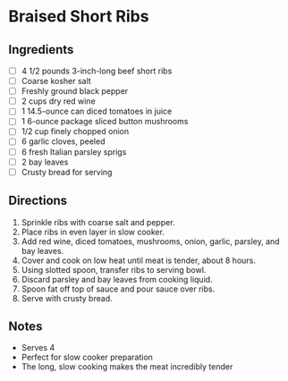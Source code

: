# Braised Short Ribs

## Ingredients
- [ ] 4 1/2 pounds 3-inch-long beef short ribs
- [ ] Coarse kosher salt
- [ ] Freshly ground black pepper
- [ ] 2 cups dry red wine
- [ ] 1 14.5-ounce can diced tomatoes in juice
- [ ] 1 6-ounce package sliced button mushrooms
- [ ] 1/2 cup finely chopped onion
- [ ] 6 garlic cloves, peeled
- [ ] 6 fresh Italian parsley sprigs
- [ ] 2 bay leaves
- [ ] Crusty bread for serving

## Directions
1. Sprinkle ribs with coarse salt and pepper.
2. Place ribs in even layer in slow cooker.
3. Add red wine, diced tomatoes, mushrooms, onion, garlic, parsley, and bay leaves.
4. Cover and cook on low heat until meat is tender, about 8 hours.
5. Using slotted spoon, transfer ribs to serving bowl.
6. Discard parsley and bay leaves from cooking liquid.
7. Spoon fat off top of sauce and pour sauce over ribs.
8. Serve with crusty bread.

## Notes
- Serves 4
- Perfect for slow cooker preparation
- The long, slow cooking makes the meat incredibly tender

